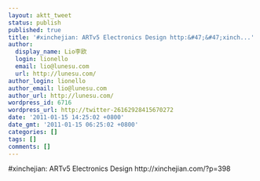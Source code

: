 ```yaml
---
layout: aktt_tweet
status: publish
published: true
title: '#xinchejian: ARTv5 Electronics Design http:&#47;&#47;xinch...'
author:
  display_name: Lio李欧
  login: lionello
  email: lio@lunesu.com
  url: http://lunesu.com/
author_login: lionello
author_email: lio@lunesu.com
author_url: http://lunesu.com/
wordpress_id: 6716
wordpress_url: http://twitter-26162928415670272
date: '2011-01-15 14:25:02 +0800'
date_gmt: '2011-01-15 06:25:02 +0800'
categories: []
tags: []
comments: []
---
```

<p>#xinchejian: ARTv5 Electronics Design http:&#47;&#47;xinchejian.com&#47;?p=398</p>
